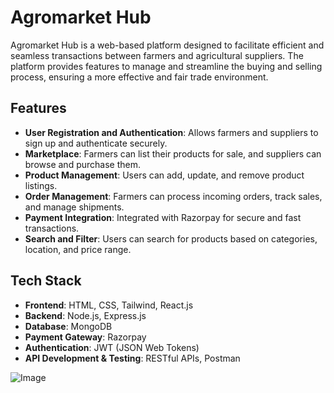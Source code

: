 # Agromarket Hub

Agromarket Hub is a web-based platform designed to facilitate efficient and seamless transactions between farmers and agricultural suppliers. The platform provides features to manage and streamline the buying and selling process, ensuring a more effective and fair trade environment.

## Features

- **User Registration and Authentication**: Allows farmers and suppliers to sign up and authenticate securely.
- **Marketplace**: Farmers can list their products for sale, and suppliers can browse and purchase them.
- **Product Management**: Users can add, update, and remove product listings.
- **Order Management**: Farmers can process incoming orders, track sales, and manage shipments.
- **Payment Integration**: Integrated with Razorpay for secure and fast transactions.
- **Search and Filter**: Users can search for products based on categories, location, and price range.

## Tech Stack

- **Frontend**: HTML, CSS, Tailwind, React.js
- **Backend**: Node.js, Express.js
- **Database**: MongoDB
- **Payment Gateway**: Razorpay
- **Authentication**: JWT (JSON Web Tokens)
- **API Development & Testing**: RESTful APIs, Postman

![Image](https://github.com/user-attachments/assets/b88b668f-a21d-4cd9-964f-e84e22255730)

